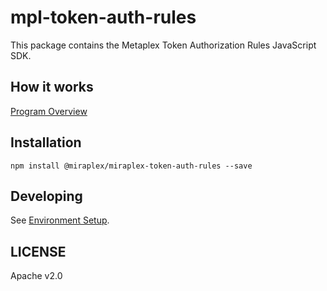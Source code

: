 # mpl-token-auth-rules

This package contains the Metaplex Token Authorization Rules JavaScript SDK.

## How it works

[Program Overview](https://github.com/metaplex-foundation/mpl-token-auth-rules/blob/main/README.md)

## Installation

```shell
npm install @miraplex/miraplex-token-auth-rules --save
```

## Developing

See [Environment Setup](https://github.com/metaplex-foundation/mpl-token-auth-rules/blob/main/README.md#environment-setup).

## LICENSE

Apache v2.0

